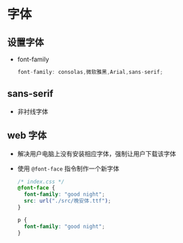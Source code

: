 # 字体

## 设置字体

- font-family

    ```js
    font-family: consolas,微软雅黑,Arial,sans-serif;
    ```

## sans-serif

- 非衬线字体

## web 字体

- 解决用户电脑上没有安装相应字体，强制让用户下载该字体

- 使用 `@font-face` 指令制作一个新字体

    ```css
    /* index.css */
    @font-face {
      font-family: "good night";
      src: url("./src/晚安体.ttf");
    }

    p {
      font-family: "good night";
    }
    ```
